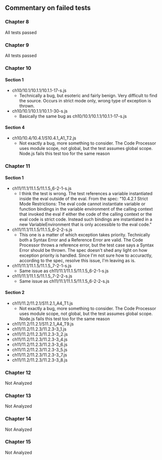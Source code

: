 Commentary on failed tests
----------------------

### Chapter 8
All tests passed

### Chapter 9
All tests passed

### Chapter 10

#### Section 1
* ch10/10.1/10.1.1/10.1.1-17-s.js
	* Technically a bug, but esoteric and fairly benign. Very difficult to find the source. Occurs in strict mode only, wrong type of exception is thrown.
* ch10/10.1/10.1.1/10.1.1-30-s.js
	* Basically the same bug as ch10/10.1/10.1.1/10.1.1-17-s.js

#### Section 4
* ch10/10.4/10.4.1/S10.4.1_A1_T2.js
	* Not exactly a bug, more something to consider. The Code Processor uses module scope, not global, but the test assumes global scope. Node.js fails this test too for the same reason

### Chapter 11

#### Section 1
* ch11/11.1/11.1.5/11.1.5_6-2-1-s.js
	* I think the test is wrong. The test references a variable instantiated inside the eval outside of the eval. From the spec: "10.4.2.1 Strict Mode Restrictions: The eval code cannot instantiate variable or function bindings in the variable environment of the calling context that invoked the eval if either the code of the calling context or the eval code is strict code. Instead such bindings are instantiated in a new VariableEnvironment that is only accessible to the eval code."
* ch11/11.1/11.1.5/11.1.5_6-2-2-s.js
	* This one is a matter of which exception takes priority. Technically both a Syntax Error and a Reference Error are valid. The Code Processor throws a reference error, but the test case says a Syntax Error should be thrown. The spec doesn't shed any light on how exception priority is handled. Since I'm not sure how to accuractly, according to the spec, resolve this issue, I'm leaving as is.
* ch11/11.1/11.1.5/11.1.5_7-2-1-s.js
	* Same issue as ch11/11.1/11.1.5/11.1.5_6-2-1-s.js
* ch11/11.1/11.1.5/11.1.5_7-2-2-s.js
	* Same issue as ch11/11.1/11.1.5/11.1.5_6-2-2-s.js

#### Section 2
* ch11/11.2/11.2.1/S11.2.1_A4_T1.js
	* Not exactly a bug, more something to consider. The Code Processor uses module scope, not global, but the test assumes global scope. Node.js fails this test too for the same reason
* ch11/11.2/11.2.1/S11.2.1_A4_T9.js
* ch11/11.2/11.2.3/11.2.3-3_1.js
* ch11/11.2/11.2.3/11.2.3-3_2.js
* ch11/11.2/11.2.3/11.2.3-3_4.js
* ch11/11.2/11.2.3/11.2.3-3_6.js
* ch11/11.2/11.2.3/11.2.3-3_5.js
* ch11/11.2/11.2.3/11.2.3-3_7.js
* ch11/11.2/11.2.3/11.2.3-3_8.js

### Chapter 12
Not Analyzed

### Chapter 13
Not Analyzed

### Chapter 14
Not Analyzed

### Chapter 15
Not Analyzed